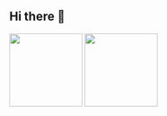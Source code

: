 ## Hi there 👋
<div display="flexbox" alignContent="space-around">
  <img height=130 src="https://github-readme-stats.vercel.app/api?username=vyinie" />
  <img height=130 src="https://github-readme-stats.vercel.app/api/top-langs?username=vyinie&layout=compact&langs_count=8&card_width=320" />
</div>
